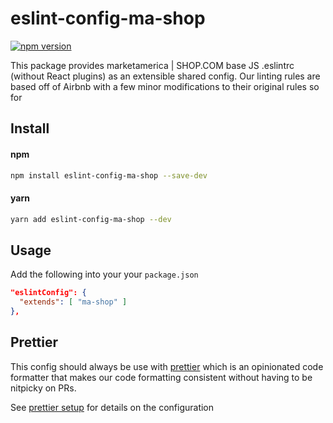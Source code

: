 # eslint-config-ma-shop

[![npm version](https://badge.fury.io/js/eslint-config-ma-shop.svg)](http://badge.fury.io/js/eslint-config-ma-shop)

This package provides marketamerica | SHOP.COM base JS .eslintrc (without React
plugins) as an extensible shared config. Our linting rules are based off of
Airbnb with a few minor modifications to their original rules so for

## Install

#### npm

```bash
npm install eslint-config-ma-shop --save-dev
```

#### yarn

```bash
yarn add eslint-config-ma-shop --dev
```

## Usage

Add the following into your your `package.json`

```json
"eslintConfig": {
  "extends": [ "ma-shop" ]
},
```

## Prettier

This config should always be use with [prettier](https://prettier.io/docs/en/)
which is an opinionated code formatter that makes our code formatting consistent
without having to be nitpicky on PRs.

See [prettier setup](https://github.com/ma-shop/lint-rules#prettier) for details
on the configuration
